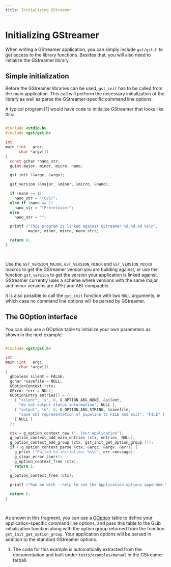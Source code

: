 ```yaml
---
title: Initializing GStreamer
...
```


# Initializing GStreamer

When writing a GStreamer application, you can simply include `gst/gst.h`
to get access to the library functions. Besides that, you will also need
to initialize the GStreamer library.

## Simple initialization

Before the GStreamer libraries can be used, `gst_init` has to be called
from the main application. This call will perform the necessary
initialization of the library as well as parse the GStreamer-specific
command line options.

A typical program \[1\] would have code to initialize GStreamer that
looks like this:

``` c

#include <stdio.h>
#include <gst/gst.h>

int
main (int   argc,
      char *argv[])
{
  const gchar *nano_str;
  guint major, minor, micro, nano;

  gst_init (&argc, &argv);

  gst_version (&major, &minor, &micro, &nano);

  if (nano == 1)
    nano_str = "(CVS)";
  else if (nano == 2)
    nano_str = "(Prerelease)";
  else
    nano_str = "";

  printf ("This program is linked against GStreamer %d.%d.%d %s\n",
          major, minor, micro, nano_str);

  return 0;
}

      
```

Use the `GST_VERSION_MAJOR`, `GST_VERSION_MINOR` and `GST_VERSION_MICRO`
macros to get the GStreamer version you are building against, or use the
function `gst_version` to get the version your application is linked
against. GStreamer currently uses a scheme where versions with the same
major and minor versions are API-/ and ABI-compatible.

It is also possible to call the `gst_init` function with two `NULL`
arguments, in which case no command line options will be parsed by
GStreamer.

## The GOption interface

You can also use a GOption table to initialize your own parameters as
shown in the next example:

``` c

#include <gst/gst.h>

int
main (int   argc,
      char *argv[])
{
  gboolean silent = FALSE;
  gchar *savefile = NULL;
  GOptionContext *ctx;
  GError *err = NULL;
  GOptionEntry entries[] = {
    { "silent", 's', 0, G_OPTION_ARG_NONE, &silent,
      "do not output status information", NULL },
    { "output", 'o', 0, G_OPTION_ARG_STRING, &savefile,
      "save xml representation of pipeline to FILE and exit", "FILE" },
    { NULL }
  };

  ctx = g_option_context_new ("- Your application");
  g_option_context_add_main_entries (ctx, entries, NULL);
  g_option_context_add_group (ctx, gst_init_get_option_group ());
  if (!g_option_context_parse (ctx, &argc, &argv, &err)) {
    g_print ("Failed to initialize: %s\n", err->message);
    g_clear_error (&err);
    g_option_context_free (ctx);
    return 1;
  }
  g_option_context_free (ctx);

  printf ("Run me with --help to see the Application options appended.\n");

  return 0;
}

      
```

As shown in this fragment, you can use a
[GOption](http://developer.gnome.org/glib/stable/glib-Commandline-option-parser.html)
table to define your application-specific command line options, and pass
this table to the GLib initialization function along with the option
group returned from the function `gst_init_get_option_group`. Your
application options will be parsed in addition to the standard GStreamer
options.

1.  The code for this example is automatically extracted from the
    documentation and built under `tests/examples/manual` in the
    GStreamer tarball.

